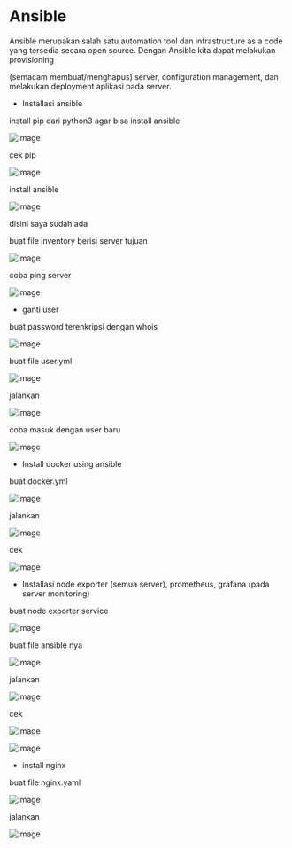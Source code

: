 # Ansible 




Ansible merupakan salah satu automation tool dan infrastructure as a code yang tersedia secara open source. Dengan Ansible kita dapat melakukan provisioning


(semacam membuat/menghapus) server, configuration management, dan melakukan deployment aplikasi pada server.





- Installasi ansible




install pip dari python3 agar bisa install ansible



![image](https://user-images.githubusercontent.com/18206510/207551165-a34581ba-fdf5-4698-a239-d5296866ca34.png)



cek pip


![image](https://user-images.githubusercontent.com/18206510/207552544-736a45f1-681d-48ec-86a2-6571d2d3993a.png)



install ansible 



![image](https://user-images.githubusercontent.com/18206510/207553233-012bcdf5-0fa5-42d6-8c3a-c5281f9397d7.png)



disini saya sudah ada 


buat file inventory berisi server tujuan 



![image](https://user-images.githubusercontent.com/18206510/207586452-5579e7e0-25f0-488a-8848-ea0f49185973.png)


coba ping server


![image](https://user-images.githubusercontent.com/18206510/207586378-01027c1c-a0d6-4e66-b4af-f68c63e0bc83.png)



- ganti user 


buat password terenkripsi dengan whois



![image](https://user-images.githubusercontent.com/18206510/207587641-cb9d75b2-9552-46f8-ac73-9203ece5d0b0.png)




buat file user.yml



![image](https://user-images.githubusercontent.com/18206510/207592669-7b0f8de0-12c1-44ff-95de-d6ec4a754920.png)



jalankan 



![image](https://user-images.githubusercontent.com/18206510/207592941-b3d0e9ec-f179-4f2c-9cd3-e5e65469aaef.png)



coba masuk dengan user baru



![image](https://user-images.githubusercontent.com/18206510/207593745-935c3737-af08-40fb-b34d-9957ea4d8c94.png)




- Install docker using ansible


buat docker.yml 



![image](https://user-images.githubusercontent.com/18206510/207615569-b369639f-f06e-4aa2-a1dc-58e48d259120.png)


jalankan



![image](https://user-images.githubusercontent.com/18206510/207615118-f2280795-d131-4b1c-93aa-0d0924bc552e.png)



cek



![image](https://user-images.githubusercontent.com/18206510/207616464-30e4b18b-33e7-46ce-b4ce-b76ba8b46043.png)




- Installasi node exporter (semua server), prometheus, grafana (pada server monitoring)


buat node exporter service 



![image](https://user-images.githubusercontent.com/18206510/207791752-1e576e8b-a43c-4c74-bce1-3071e76dc190.png)



buat file ansible nya



![image](https://user-images.githubusercontent.com/18206510/207791650-c4bea173-c160-4293-8323-426ef46b86b7.png)




jalankan



![image](https://user-images.githubusercontent.com/18206510/207791584-a5e316ec-4f40-49db-befe-53bbfea2321e.png)



cek


![image](https://user-images.githubusercontent.com/18206510/207791915-738c1b82-4187-40de-9d5c-0e969aa38d17.png)




![image](https://user-images.githubusercontent.com/18206510/207792046-d2ab0abd-49b3-4285-912c-8bc6ee8bdd0a.png)





- install nginx



buat file nginx.yaml



![image](https://user-images.githubusercontent.com/18206510/207795563-6b6be395-146b-4421-a646-6b7ca0750184.png)



jalankan




![image](https://user-images.githubusercontent.com/18206510/207795501-f7e18704-3afb-497f-8249-c8a01ed480be.png)






















